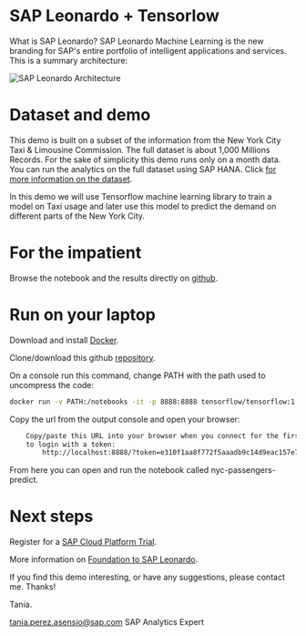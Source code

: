 # SAP Leonardo + Tensorlow

What is SAP Leonardo?
SAP Leonardo Machine Learning is the new branding for SAP's entire portfolio of intelligent applications and services. This is a summary architecture:

![SAP Leonardo Architecture](https://blogs.sap.com/wp-content/uploads/2018/01/Hierarchy-1.1.png)

# Dataset and demo

This demo is built on a subset of the information from the New York City Taxi & Limousine Commission. The full dataset is about 1,000 Millions Records. For the sake of simplicity this demo runs only on a month data. You can run the analytics on the full dataset using SAP HANA. Click [for more information on the dataset](http://www.nyc.gov/html/tlc/html/about/trip_record_data.shtml).

In this demo we will use Tensorflow machine learning library to train a model on Taxi usage and later use this model to predict the demand on different parts of the New York City.

# For the impatient
Browse the notebook and the results directly on [github](nyc-passengers-predict.ipynb).

# Run on your laptop
Download and install [Docker](https://www.docker.com/community-edition).

Clone/download this github [repository](https://github.com/tpasensio/sapleonardo/archive/master.zip).

On a console run this command, change PATH with the path used to uncompress the code:

```bash
docker run -v PATH:/notebooks -it -p 8888:8888 tensorflow/tensorflow:1.4.0
```

Copy the url from the output console and open your browser:

```bash
    Copy/paste this URL into your browser when you connect for the first time,
    to login with a token:
        http://localhost:8888/?token=e310f1aa8f772f5aaadb9c14d9eac157e7f7dbcc94811d12
```

From here you can open and run the notebook called nyc-passengers-predict.

# Next steps

Register for a [SAP Cloud Platform Trial](https://cloudplatform.sap.com/index.html).

More information on [Foundation to SAP Leonardo](https://www.sap.com/documents/2017/10/2e79eee8-d67c-0010-82c7-eda71af511fa.html).

If you find this demo interesting, or have any suggestions, please contact me.
Thanks!

Tania.

tania.perez.asensio@sap.com
SAP Analytics Expert

